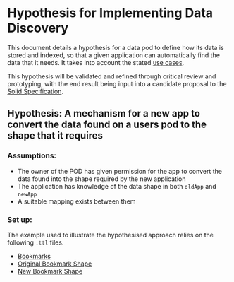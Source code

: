 # Hypothesis for Implementing Data Discovery

This document details a hypothesis for a data pod to define how its data is stored and indexed, so that a given application can automatically find the data that it needs. It takes into account the stated [use cases](use-cases.md).

This hypothesis will be validated and refined through critical review and prototyping, with the end result being input into a candidate proposal to the [Solid Specification](https://github.com/solid/specification).

## Hypothesis: A mechanism for a new app to convert the data found on a users pod to the shape that it requires

### Assumptions:

- The owner of the POD has given permission for the app to convert the data found into the shape required by the new application
- The application has knowledge of the data shape in both `oldApp` and `newApp`
- A suitable mapping exists between them

### Set up:

The example used to illustrate the hypothesised approach relies on the following `.ttl` files.

- [Bookmarks](https://anvil1.inrupt.net/public/bookmarks.ttl)
- [Original Bookmark Shape](https://storage.googleapis.com/anvil_apps_support_data/BookmarkShape.ttl)
- [New Bookmark Shape](https://storage.googleapis.com/anvil_apps_support_data/WebAnnotationShape.ttl)
